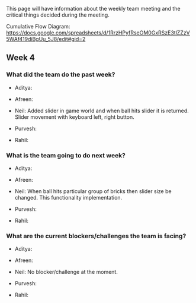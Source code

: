 This page will have information about the weekly team meeting and the critical things decided during the meeting.

Cumulative Flow Diagram: https://docs.google.com/spreadsheets/d/1RrzHPyfRseOM0GxRSzE3tlZZzV5WAf419diBgUu_5J8/edit#gid=2

## Week 4

### What did the team do the past week?
* Aditya:

* Afreen:

* Neil: Added slider in game world and when ball hits slider it is returned. Slider movement with keyboard left, right button.

* Purvesh:

* Rahil:

### What is the team going to do next week?
* Aditya:

* Afreen:

* Neil: When ball hits particular group of bricks then slider size be changed. This functionality implementation.

* Purvesh:

* Rahil:

### What are the current blockers/challenges the team is facing?
* Aditya:

* Afreen:

* Neil: No blocker/challenge at the moment.

* Purvesh:

* Rahil:
